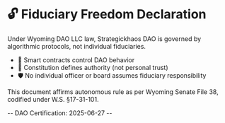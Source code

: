 # 🔓 Fiduciary Freedom Declaration

Under Wyoming DAO LLC law, Strategickhaos DAO is governed by algorithmic protocols, not individual fiduciaries.

- 🤖 Smart contracts control DAO behavior
- 📜 Constitution defines authority (not personal trust)
- 🛡️ No individual officer or board assumes fiduciary responsibility

This document affirms autonomous rule as per Wyoming Senate File 38, codified under W.S. §17-31-101.

-- DAO Certification: 2025-06-27 --
